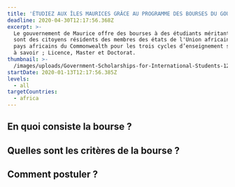 ```yaml
---
title: 'ÉTUDIEZ AUX ÎLES MAURICES GRÂCE AU PROGRAMME DES BOURSES DU GOUVERNEMENT '
deadline: 2020-04-30T12:17:56.368Z
excerpt: >-
  Le gouvernement de Maurice offre des bourses à des étudiants méritants qui
  sont des citoyens résidents des membres des états de l'Union africaine ou des
  pays africains du Commonwealth pour les trois cycles d’enseignement supérieur
  à savoir ; Licence, Master et Doctorat.
thumbnail: >-
  /images/uploads/Government-Scholarships-for-International-Students-1280x720.png
startDate: 2020-01-13T12:17:56.385Z
levels:
  - all
targetCountries:
  - africa
---
```

## En quoi consiste la bourse ?
## Quelles sont les critères de la bourse ?
## Comment postuler ?
